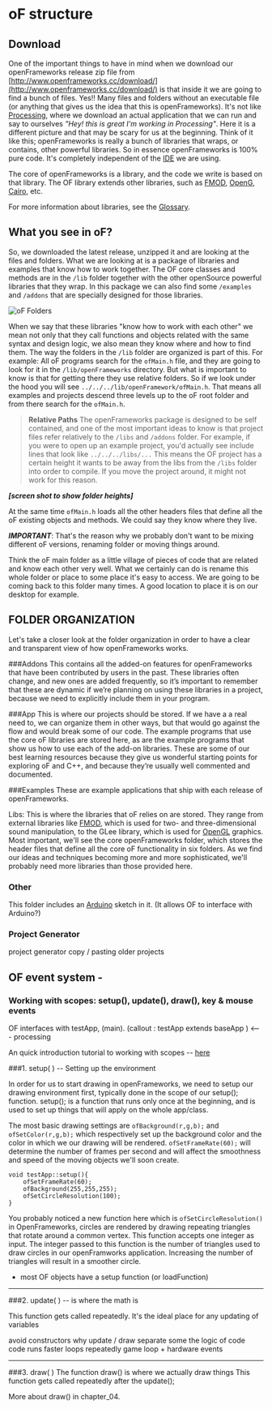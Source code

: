 # oF structure

## Download

One of the important things to have in mind when we download our openFrameworks release zip file from [http://www.openframeworks.cc/download/](http://www.openframeworks.cc/download/) is that inside it we are going to find a bunch of files. Yes!! Many files and folders without an executable file (or anything that gives us the idea that this is openFrameworks). It's not like [Processing](http://processing.org/), where we download an actual application that we can run and say to ourselves *"Hey! this is great I'm working in Processing"*. 
Here it is a different picture and that may be scary for us at the beginning. 
Think of it like this; openFrameworks is really a bunch of libraries that wraps, or contains, other powerful libraries. So in essence openFrameworks is 100% pure code. It's completely independent of the [IDE](https://github.com/ofZach/ofDocs/blob/master/glossary.md#ide) we are using.  

The core of openFrameworks is a library, and the code we write is based on that library.  The OF library extends other libraries, such as [FMOD](http://www.fmod.org/), [OpenG](http://www.opengl.org/), [Cairo](http://cairographics.org/), etc.  

For more information about libraries, see the [Glossary](https://github.com/ofZach/ofDocs/blob/master/glossary.md).

## What you see in oF?

So, we downloaded the latest release, unzipped it and are looking at the files and folders. What we are looking at is a package of libraries and examples that know how to work together. The OF core classes and methods are in the ```/lib``` folder together with the other openSource powerful libraries that they wrap. In this package we can also find some ```/examples``` and ```/addons``` that are specially designed for those libraries. 

![oF Folders](https://raw.github.com/ofZach/ofDocs/master/img/Chapter02/oF_folders.jpg "oF_folders")


When we say that these libraries "know how to work with each other" we mean not only that they call functions and objects related with the same syntax and design logic, we also mean they know where and how to find them. The way the folders in the ```/lib``` folder are organized is part of this. For example: All oF programs search for the ```ofMain.h``` file, and they are going to look for it in the ```/lib/openFrameworks``` directory. But what is important to know is that for getting there they use relative folders. So if we look under the hood you will see ```../../../lib/openFramework/ofMain.h```. That means all examples and projects descend three levels up to the oF root folder and from there search for the ```ofMain.h```.

> **Relative Paths**
> The openFrameworks package is designed to be self contained, and one of the most important ideas to know is that project files refer relatively to the ```/libs``` and ```/addons``` folder.  For example, if you were to open up an example project, you'd actually see include lines that look like ```../../../libs/...```  This means the OF project has a certain height it wants to be away from the libs from the ```/libs``` folder into order to compile.  If you move the project around, it might not work for this reason. 

***[screen shot to show folder heights]***


At the same time ```ofMain.h``` loads all the other headers files that define all the oF existing objects and methods. We could say they know where they live.

***IMPORTANT***: That's the reason why we probably don't want to be mixing different oF versions, renaming folder or moving things around.
 
Think the oF main folder as a little village of pieces of code that are related and know each other very well. What we certainly can do is rename this whole folder or place to some place it's easy to access. We are going to be coming back to this folder many times. A good location to place it is on our desktop for example.


## FOLDER ORGANIZATION
Let's take a closer look at the folder organization in order to have a clear and transparent view of how openFrameworks works.

###Addons
This contains all the added-on features for openFrameworks that have been contributed by users in the past. These libraries often change, and new ones are added frequently, so it’s important to remember that these are dynamic if we’re planning on using these libraries in a project, because we need to explicitly include them in your program.

###App 
This is where our projects should be stored. If we have a a real need to, we can organize them in other ways, but that would go against the flow and would break some of our code. The example programs that use the core oF libraries are stored here, as are the example programs that show us how to use each of the add-on libraries. These are some of our best learning resources because they give us wonderful starting points for exploring oF and C++, and because they’re usually well commented and documented.

###Examples
These are example applications that ship with each release of openFrameworks. 

Libs: This is where the libraries that oF relies on are stored. They range from external libraries like [FMOD](http://www.fmod.org/), which is used for two- and three-dimensional sound manipulation, to the GLee library, which is used for [OpenGL](http://www.opengl.org/) graphics. Most important, we'll see the core openFrameworks  folder, which stores the header files that define all the core oF functionality in six folders. As we find our ideas and techniques becoming more and more sophisticated, we'll probably need more libraries than those provided here. 

### Other
This folder includes an [Arduino](http://www.arduino.cc/) sketch in it. (It allows OF to interface with Arduino?)

### Project Generator
project generator
copy / pasting older projects
 
 
## OF event system -
### Working with scopes: setup(), update(), draw(), key & mouse events 
OF interfaces with testApp, (main).
(callout : testApp extends baseApp ) <--- processing 

An quick introduction tutorial to working with scopes -- [here](http://www.openframeworks.cc/tutorials/developers/001_how_openFrameworks_works.html)

###1. setup( ) -- Setting up the environment

In order for us to start drawing in openFrameworks, we need to setup our drawing environment first, typically done in the scope of our setup(); function. setup(); is a function that runs only once at the beginning, and is used to set up things that will apply on the whole app/class. 

The most basic drawing settings are ```ofBackground(r,g,b);``` and ```ofSetColor(r,g,b);``` which respectively set up the background color and the color in which we our drawing will be rendered. ```ofSetFrameRate(60);``` will determine the number of frames per second and will affect the smoothness and speed of the moving objects we'll soon create.

    void testApp::setup(){
   		ofSetFrameRate(60);
        ofBackground(255,255,255);
        ofSetCircleResolution(100);
    }
    
    
You probably noticed a new function here which is ```ofSetCircleResolution()``` in OpenFrameworks, circles are rendered by drawing repeating triangles that rotate around a common vertex. This function accepts one integer as input. The integer passed to this function is the number of triangles used to draw circles in our openFramworks application. Increasing the number of triangles will result in a smoother circle. 

* most OF objects have a setup function (or loadFunction)

_____________________________________________________________________________

###2. update( ) -- is where the math is

This function gets called repeatedly. It's the ideal place for any updating of variables

avoid constructors
why update / draw 
separate some the logic of code
code runs faster
loops repeatedly
game loop + hardware events

_____________________________________________________________________________


###3. draw( )
The function draw() is where we actually draw things
This function gets called repeatedly after the update();

More about draw() in chapter_04.

